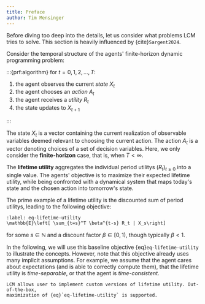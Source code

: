 ```yaml
---
title: Preface
author: Tim Mensinger
---
```



Before diving too deep into the details, let us consider what problems LCM tries to
solve.
This section is heavily influenced by {cite}`Sargent2024`.

Consider the temporal structure of the agents' finite-horizon dynamic programming
problem:

:::{prf:algorithm}
for $t = 0, 1, 2, ..., T$:

1. the agent observes the current *state* $X_t$
2. the agent chooses an *action* $A_t$
3. the agent receives a *utility* $R_t$
4. the state updates to $X_{t+1}$

:::

The state $X_t$ is a vector containing the current realization of observable variables
deemed relevant to choosing the current action.
The action $A_t$ is a vector denoting choices of a set of decision variables.
Here, we only consider the **finite-horizon** case, that is, when $T < \infty$.

The **lifetime utility** aggregates the individual period utilitys $(R_t)_{t \geq 0}$ into a
single value.
The agents' objective is to maximize their expected lifetime utility, while being
confronted with a dynamical system that maps today's state and the chosen action into
tomorrow's state.

The prime example of a lifetime utility is the discounted sum of period utilitys, leading
to the following objective:

```{math}
:label: eq-lifetime-utility
\mathbb{E}\left[ \sum_{t=s}^T \beta^{t-s} R_t | X_s\right]
```

for some $s \in \mathbb{N}$ and a discount factor $\beta \in [0, 1)$, though typically
$\beta < 1$.

In the following, we will use this baseline objective {eq}`eq-lifetime-utility` to
illustrate the concepts.
However, note that this objective already uses many implicit assumptions.
For example, we assume that the agent cares about expectations (and is able to correctly
compute them), that the lifetime utility is *time-separable*, or that the agent is
*time-consistent*.

```{note}
LCM allows user to implement custom versions of lifetime utility. Out-of-the-box,
maximization of {eq}`eq-lifetime-utility` is supported.
```
